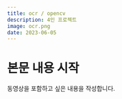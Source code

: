 ```yaml
---
title: ocr / opencv
description: 4인 프로젝트
image: ocr.png
date: 2023-06-05
---
```


# 본문 내용 시작

동영상을 포함하고 싶은 내용을 작성합니다.


